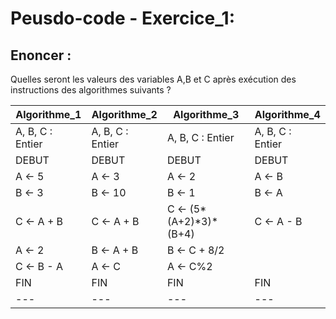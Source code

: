 # Peusdo-code - Exercice_1:
## Enoncer :
Quelles seront les valeurs des variables A,B et C après exécution des instructions des algorithmes suivants ?



| Algorithme_1 | Algorithme_2 | Algorithme_3 | Algorithme_4 |
| --- | --- | --- | --- |
| A, B, C : Entier | A, B, C : Entier | A, B, C : Entier | A, B, C : Entier |
| DEBUT | DEBUT | DEBUT | DEBUT |
| A <- 5 | A <- 3 | A <- 2 | A <- B |
| B <- 3 | B <- 10 | B <- 1 | B <- A |
| C <- A + B | C <- A + B | C <- (5*(A+2)\*3)*(B+4) | C <- A - B |
| A <- 2 | B <- A + B | B <- C + 8/2 | |
| C <- B - A | A <- C | A <- C%2 | |
| FIN | FIN | FIN | FIN |
| --- | --- | --- | --- |

